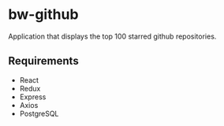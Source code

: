 # bw-github

Application that displays the top 100 starred github repositories.

## Requirements

- React
- Redux
- Express
- Axios
- PostgreSQL